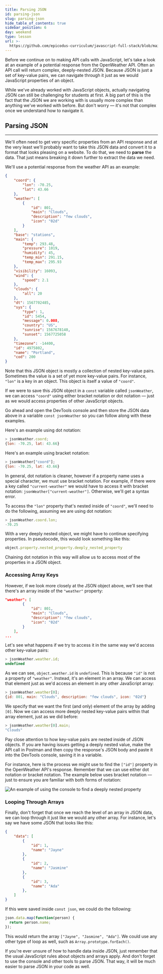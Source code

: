 ```yaml
---
title: Parsing JSON
id: parsing-json
slug: parsing-json
hide_table_of_contents: true
sidebar_position: 6
day: weekend
type: lesson
url: >-
  https://github.com/epicodus-curriculum/javascript-full-stack/blob/main/0f_parsing_json.md
---
```


Before we continue on to making API calls with JavaScript, let's take a look at an example of a potential response from the OpenWeather API. Often an API call will return complex, deeply-nested JSON. Because JSON is just a set of key-value pairs, we can navigate through it just as we would JavaScript properties of an object. 

While we've already worked with JavaScript objects, actually navigating JSON can still be challenging for students at first. A big part of this is the fact that the JSON we are working with is usually more complex than anything we've worked with before. But don't worry — it's not that complex once we understand how to navigate it.

## Parsing JSON
---

We'll often need to get very specific properties from an API response and at the very least we'll probably want to take this JSON data and convert it to a format that looks pleasing on a website. To do that, we need to **parse** the data. That just means breaking it down further to extract the data we need.

We'll use a potential response from the weather API as an example:

```json
{
    "coord": {
        "lon": -70.25,
        "lat": 43.66
    },
    "weather": [
        {
            "id": 801,
            "main": "Clouds",
            "description": "few clouds",
            "icon": "02d"
        }
    ],
    "base": "stations",
    "main": {
        "temp": 293.48,
        "pressure": 1019,
        "humidity": 45,
        "temp_min": 291.15,
        "temp_max": 295.93
    },
    "visibility": 16093,
    "wind": {
        "speed": 2.1
    },
    "clouds": {
        "all": 20
    },
    "dt": 1567702485,
    "sys": {
        "type": 1,
        "id": 5454,
        "message": 0.008,
        "country": "US",
        "sunrise": 1567678140,
        "sunset": 1567725058
    },
    "timezone": -14400,
    "id": 4975802,
    "name": "Portland",
    "cod": 200
}
```

Note that this JSON object is mostly a collection of nested key-value pairs. Sometimes the value is a set of yet more key-value pairs. For instance, `"lon"` is a key in an object. This object is itself a value of `"coord"`.

If we were to save this JSON object in a `const` variable called `jsonWeather`, we can access `"coord"` using either bracket notation or dot notation — just as we would access properties of other JavaScript objects.

Go ahead and open the DevTools console and then store the JSON data above in a variable `const jsonWeather` so you can follow along with these examples.

Here's an example using dot notation:

```js
> jsonWeather.coord;
{lon: -70.25, lat: 43.66}
```

Here's an example using bracket notation:

```js
> jsonWeather["coord"];
{lon: -70.25, lat: 43.66}
```

In general, dot notation is cleaner, however if a property name uses a special character, we must use bracket notation. For example, if there were a key called `"current-weather"` we would have to access it with bracket notation: `jsonWeather["current-weather"]`. Otherwise, we'll get a syntax error.

To access the `"lon"` property that's nested inside of `"coord"`, we'll need to do the following, assuming we are using dot notation:

```js
> jsonWeather.coord.lon;
-70.25
```

With a very deeply nested object, we might have to continue specifying properties. In pseudocode, this would look something like this:

```js
object.property.nested_property.deeply_nested_property
```

Chaining dot notation in this way will allow us to access most of the properties in a JSON object.

### Accessing Array Keys

However, if we look more closely at the JSON object above, we'll see that there's an array inside of the `"weather"` property:

```json
"weather": [
        {
            "id": 801,
            "main": "Clouds",
            "description": "few clouds",
            "icon": "02d"
        }
    ],
...
```

Let's see what happens if we try to access it in the same way we'd access other key-value pairs:

```js
> jsonWeather.weather.id;
undefined
```

As we can see, `object.weather.id` is `undefined`. This is because `"id"` is not a property of `"weather"`. Instead, it's an element in an array. We can access that element just as we'd access an element in any other JavaScript array:

```js
> jsonWeather.weather[0];
{id: 801, main: "Clouds", description: "few clouds", icon: "02d"}
```

We specify that we want the first (and only) element of the array by adding `[0]`. Now we can access more deeply nested key-value pairs within that array element, just as we did before:

```js
> jsonWeather.weather[0].main;
"Clouds"
```

Pay close attention to how key-value pairs are nested inside of JSON objects. If you are having issues getting a deeply nested value, make the API call in Postman and then copy the response's JSON body and paste it into the DevTools console, saving it in a variable.

For instance, here is the process we might use to find the `["id"]` property in the OpenWeather API's response. Remember that we can use either dot notation or bracket notation. The example below uses bracket notation — just to ensure you are familiar with both forms of notation:

![An example of using the console to find a deeply nested property](https://learnhowtoprogram.s3.us-west-2.amazonaws.com/exploring-json-in-console.png)

### Looping Through Arrays

Finally, don't forget that once we reach the level of an array in JSON data, we can loop through it just like we would any other array. For instance, let's say we have some JSON that looks like this:

```json
{
    "data": [
        {
            "id": 1,
            "name": "Jayne"
        },
        {
            "id": 2,
            "name": "Jasmine"
        },
        {
            "id": 3,
            "name": "Ada"
        },
    ]
}
```

If this were saved inside `const json`, we could do the following:

```js
json.data.map(function(person) {
  return person.name;
});
```

This would return the array `["Jayne", "Jasmine", "Ada"]`. We could use any other type of loop as well, such as `Array.prototype.forEach()`.

If you're ever unsure of how to handle data inside JSON, just remember that the usual JavaScript rules about objects and arrays apply. And don't forget to use the console and other tools to parse JSON. That way, it will be much easier to parse JSON in your code as well.
